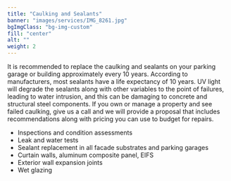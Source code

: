 ```yaml
---
title: "Caulking and Sealants"
banner: "images/services/IMG_8261.jpg"
bgImgClass: "bg-img-custom"
fill: "center"
alt: ""
weight: 2
---
```


It is recommended to replace the caulking and sealants on your parking garage or building approximately every 10 years. According to manufacturers, most sealants have a life expectancy of 10 years. UV light will degrade the sealants along with other variables to the point of failures, leading to water intrusion, and this can be damaging to concrete and structural steel components. If you own or manage a property and see failed caulking, give us a call and we will provide a proposal that includes recommendations along with pricing you can use to budget for repairs.

- Inspections and condition assessments
- Leak and water tests
- Sealant replacement in all facade substrates and parking garages
- Curtain walls, aluminum composite panel, EIFS
- Exterior wall expansion joints
- Wet glazing
